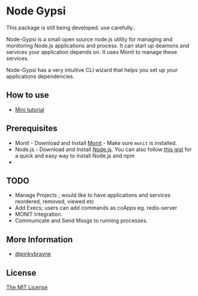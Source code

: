 # Node Gypsi

This package is still being developed. use carefully..

Node-Gypsi is a small open source node.js utility for managing and monitoring Node.js applications and process. It can start up
deamons and services your application depends on. It uses Monit to manage these services.

Node-Gypsi has a very intuitive CLI wizard that helps you set up your applications dependencies.

## How to use
* [Mini tutorial](http://kodedx.tumblr.com/post/98159247059/how-to-use-node-gypsi)

## Prerequisites
* Monit - Download and Install [Monit](https://bitbucket.org/tildeslash/monit/) - Make sure `monit` is installed.
* Node.js - Download and Install [Node.js](http://www.nodejs.org/download/). You can also follow [this gist](https://gist.github.com/isaacs/579814) for a quick and easy way to install Node.js and npm
*

## TODO
* Manage Projects ; would like to have applications and services reordered, removed, viewed etc
* Add Execs; users can add commands as coApps eg. redis-server
* MONIT Integration.
* Communicate and Send Mssgs to running processes.

## More Information
* [@pinkybrayne](http://www.twitter.net/pinkybrayne)


## License
[The MIT License](http://opensource.org/licenses/MIT)
